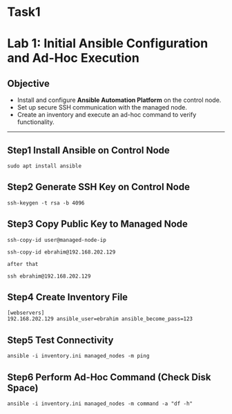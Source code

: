 # Task1

# Lab 1: Initial Ansible Configuration and Ad-Hoc Execution

## Objective
- Install and configure **Ansible Automation Platform** on the control node.
- Set up secure SSH communication with the managed node.
- Create an inventory and execute an ad-hoc command to verify functionality.

---
## Step1 Install Ansible on Control Node

```
sudo apt install ansible
```

## Step2 Generate SSH Key on Control Node

```
ssh-keygen -t rsa -b 4096

```
## Step3 Copy Public Key to Managed Node

```
ssh-copy-id user@managed-node-ip

ssh-copy-id ebrahim@192.168.202.129

after that

ssh ebrahim@192.168.202.129

```
## Step4 Create Inventory File 

```
[webservers]
192.168.202.129 ansible_user=ebrahim ansible_become_pass=123

```

## Step5 Test Connectivity

```
ansible -i inventory.ini managed_nodes -m ping
```

## Step6 Perform Ad-Hoc Command (Check Disk Space)

```
ansible -i inventory.ini managed_nodes -m command -a "df -h"
```






